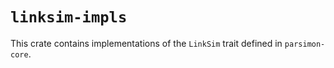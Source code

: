 # `linksim-impls`

This crate contains implementations of the `LinkSim` trait defined in `parsimon-core`.
